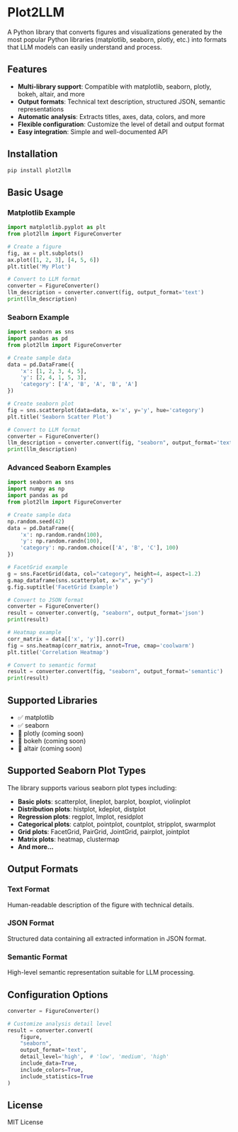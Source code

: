 # Plot2LLM

A Python library that converts figures and visualizations generated by the most popular Python libraries (matplotlib, seaborn, plotly, etc.) into formats that LLM models can easily understand and process.

## Features

- **Multi-library support**: Compatible with matplotlib, seaborn, plotly, bokeh, altair, and more
- **Output formats**: Technical text description, structured JSON, semantic representations
- **Automatic analysis**: Extracts titles, axes, data, colors, and more
- **Flexible configuration**: Customize the level of detail and output format
- **Easy integration**: Simple and well-documented API

## Installation

```bash
pip install plot2llm
```

## Basic Usage

### Matplotlib Example

```python
import matplotlib.pyplot as plt
from plot2llm import FigureConverter

# Create a figure
fig, ax = plt.subplots()
ax.plot([1, 2, 3], [4, 5, 6])
plt.title('My Plot')

# Convert to LLM format
converter = FigureConverter()
llm_description = converter.convert(fig, output_format='text')
print(llm_description)
```

### Seaborn Example

```python
import seaborn as sns
import pandas as pd
from plot2llm import FigureConverter

# Create sample data
data = pd.DataFrame({
    'x': [1, 2, 3, 4, 5],
    'y': [2, 4, 1, 5, 3],
    'category': ['A', 'B', 'A', 'B', 'A']
})

# Create seaborn plot
fig = sns.scatterplot(data=data, x='x', y='y', hue='category')
plt.title('Seaborn Scatter Plot')

# Convert to LLM format
converter = FigureConverter()
llm_description = converter.convert(fig, "seaborn", output_format='text')
print(llm_description)
```

### Advanced Seaborn Examples

```python
import seaborn as sns
import numpy as np
import pandas as pd
from plot2llm import FigureConverter

# Create sample data
np.random.seed(42)
data = pd.DataFrame({
    'x': np.random.randn(100),
    'y': np.random.randn(100),
    'category': np.random.choice(['A', 'B', 'C'], 100)
})

# FacetGrid example
g = sns.FacetGrid(data, col="category", height=4, aspect=1.2)
g.map_dataframe(sns.scatterplot, x="x", y="y")
g.fig.suptitle('FacetGrid Example')

# Convert to JSON format
converter = FigureConverter()
result = converter.convert(g, "seaborn", output_format='json')
print(result)

# Heatmap example
corr_matrix = data[['x', 'y']].corr()
fig = sns.heatmap(corr_matrix, annot=True, cmap='coolwarm')
plt.title('Correlation Heatmap')

# Convert to semantic format
result = converter.convert(fig, "seaborn", output_format='semantic')
print(result)
```

## Supported Libraries

- ✅ matplotlib
- ✅ seaborn
- 🔄 plotly (coming soon)
- 🔄 bokeh (coming soon)
- 🔄 altair (coming soon)

## Supported Seaborn Plot Types

The library supports various seaborn plot types including:

- **Basic plots**: scatterplot, lineplot, barplot, boxplot, violinplot
- **Distribution plots**: histplot, kdeplot, distplot
- **Regression plots**: regplot, lmplot, residplot
- **Categorical plots**: catplot, pointplot, countplot, stripplot, swarmplot
- **Grid plots**: FacetGrid, PairGrid, JointGrid, pairplot, jointplot
- **Matrix plots**: heatmap, clustermap
- **And more...**

## Output Formats

### Text Format
Human-readable description of the figure with technical details.

### JSON Format
Structured data containing all extracted information in JSON format.

### Semantic Format
High-level semantic representation suitable for LLM processing.

## Configuration Options

```python
converter = FigureConverter()

# Customize analysis detail level
result = converter.convert(
    figure, 
    "seaborn",
    output_format='text',
    detail_level='high',  # 'low', 'medium', 'high'
    include_data=True,
    include_colors=True,
    include_statistics=True
)
```

## License

MIT License